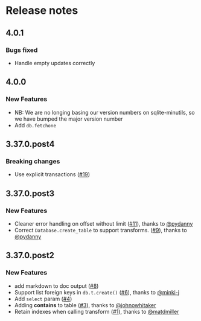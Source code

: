 # Release notes

## 4.0.1

### Bugs fixed

- Handle empty updates correctly


## 4.0.0

### New Features

- NB: We are no longing basing our version numbers on sqlite-minutils, so we have bumped the major version number
- Add `db.fetchone`


## 3.37.0.post4

### Breaking changes

- Use explicit transactions ([#19](https://github.com/AnswerDotAI/sqlite-minutils/issues/19))


## 3.37.0.post3

### New Features

- Cleaner error handling on offset without limit ([#11](https://github.com/AnswerDotAI/sqlite-minutils/pull/11)), thanks to [@pydanny](https://github.com/pydanny)
- Correct `Database.create_table` to support transforms. ([#9](https://github.com/AnswerDotAI/sqlite-minutils/pull/9)), thanks to [@pydanny](https://github.com/pydanny)


## 3.37.0.post2

### New Features

- add markdown to doc output ([#8](https://github.com/AnswerDotAI/sqlite-minutils/issues/8))
- Support list foreign keys in `db.t.create()` ([#6](https://github.com/AnswerDotAI/sqlite-minutils/pull/6)), thanks to [@minki-j](https://github.com/minki-j)
- Add `select` param ([#4](https://github.com/AnswerDotAI/sqlite-minutils/issues/4))
- Adding __contains__ to table ([#3](https://github.com/AnswerDotAI/sqlite-minutils/pull/3)), thanks to [@johnowhitaker](https://github.com/johnowhitaker)
- Retain indexes when calling transform ([#1](https://github.com/AnswerDotAI/sqlite-minutils/pull/1)), thanks to [@matdmiller](https://github.com/matdmiller)


